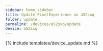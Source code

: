```yaml
---
sidebar: home_sidebar
title: Update PixelExperience on a52sxq
folder: update
permalink: /devices/a52sxq/update
device: a52sxq
---
```

{% include templates/device_update.md %}
